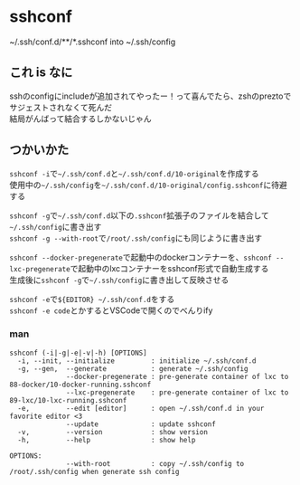 # sshconf
~/.ssh/conf.d/**/*.sshconf into ~/.ssh/config

## これ is なに

sshのconfigにincludeが追加されてやったー！って喜んでたら、zshのpreztoでサジェストされなくて死んだ  
結局がんばって結合するしかないじゃん

## つかいかた

`sshconf -i`で`~/.ssh/conf.d`と`~/.ssh/conf.d/10-original`を作成する  
使用中の`~/.ssh/config`を`~/.ssh/conf.d/10-original/config.sshconf`に待避する

`sshconf -g`で`~/.ssh/conf.d`以下の`.sshconf`拡張子のファイルを結合して`~/.ssh/config`に書き出す  
`sshconf -g --with-root`で`/root/.ssh/config`にも同じように書き出す

`sshconf --docker-pregenerate`で起動中のdockerコンテナーを、`sshconf --lxc-pregenerate`で起動中のlxcコンテナーをsshconf形式で自動生成する  
生成後に`sshconf -g`で`~/.ssh/config`に書き出して反映させる

`sshconf -e`で`${EDITOR} ~/.ssh/conf.d`をする  
`sshconf -e code`とかするとVSCodeで開くのでべんりify

### man

```
sshconf (-i|-g|-e|-v|-h) [OPTIONS]
  -i, --init, --initialize         : initialize ~/.ssh/conf.d
  -g, --gen,  --generate           : generate ~/.ssh/config
              --docker-pregenerate : pre-generate container of lxc to 88-docker/10-docker-running.sshconf
              --lxc-pregenerate    : pre-generate container of lxc to 89-lxc/10-lxc-running.sshconf
  -e,         --edit [editor]      : open ~/.ssh/conf.d in your favorite editor <3
              --update             : update sshconf
  -v,         --version            : show version
  -h,         --help               : show help

OPTIONS:
              --with-root          : copy ~/.ssh/config to /root/.ssh/config when generate ssh config
```
